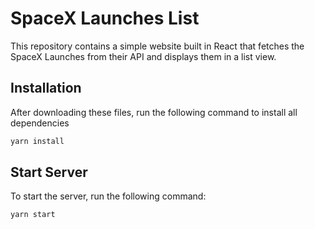 # SpaceX Launches List

This repository contains a simple website built in React that fetches the SpaceX Launches from their API and displays them in a list view.

## Installation

After downloading these files, run the following command to install all dependencies

```bash
yarn install
```

## Start Server

To start the server, run the following command:

```bash
yarn start
```
